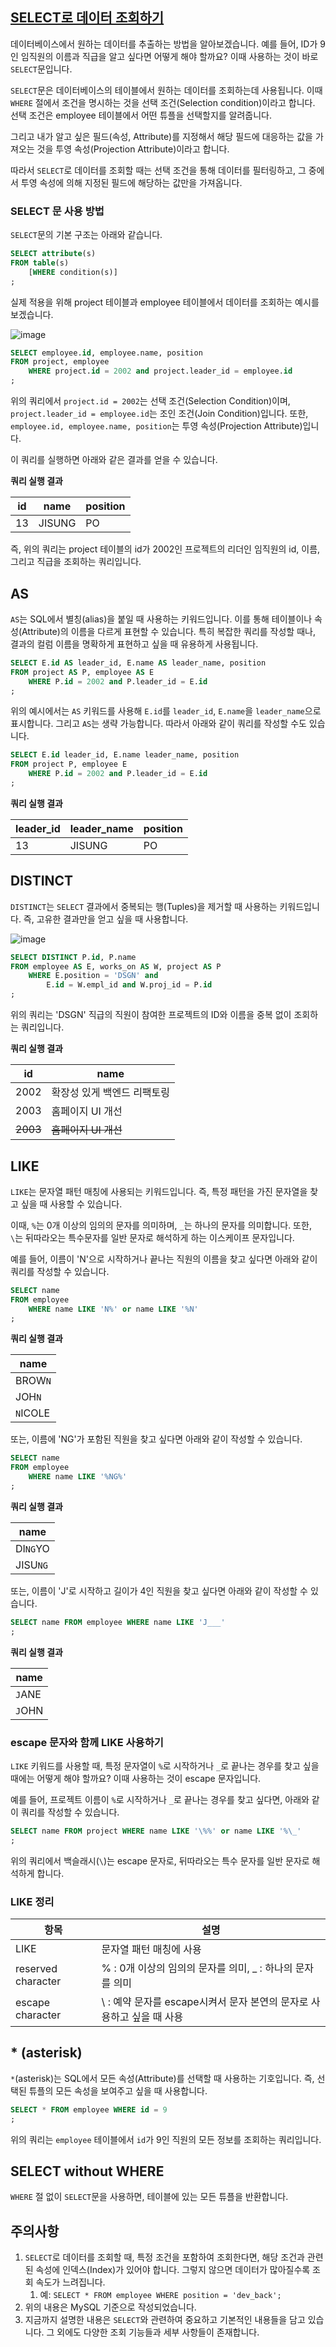 ## [SELECT로 데이터 조회하기](https://www.youtube.com/watch?v=dTBwgWMUguE&list=PLcXyemr8ZeoREWGhhZi5FZs6cvymjIBVe&index=6)

데이터베이스에서 원하는 데이터를 추출하는 방법을 알아보겠습니다. 예를 들어, ID가 9인 임직원의 이름과 직급을 알고 싶다면 어떻게 해야 할까요? 이때 사용하는 것이 바로 `SELECT`문입니다.

`SELECT`문은 데이터베이스의 테이블에서 원하는 데이터를 조회하는데 사용됩니다. 이때 `WHERE` 절에서 조건을 명시하는 것을 선택 조건(Selection condition)이라고 합니다. 선택 조건은 employee 테이블에서 어떤 튜플을 선택할지를 알려줍니다.

그리고 내가 알고 싶은 필드(속성, Attribute)를 지정해서 해당 필드에 대응하는 값을 가져오는 것을 투영 속성(Projection Attribute)이라고 합니다. 

따라서 `SELECT`로 데이터를 조회할 때는 선택 조건을 통해 데이터를 필터링하고, 그 중에서 투영 속성에 의해 지정된 필드에 해당하는 값만을 가져옵니다.

### SELECT 문 사용 방법

`SELECT`문의 기본 구조는 아래와 같습니다.

```sql
SELECT attribute(s)
FROM table(s)
    [WHERE condition(s)]
;
```

실제 적용을 위해 project 테이블과 employee 테이블에서 데이터를 조회하는 예시를 보겠습니다.

![image](https://github.com/velyvelylovely/Database/assets/98696925/9f075d41-9049-4872-baaa-3697bab069f5)

```sql
SELECT employee.id, employee.name, position 
FROM project, employee
    WHERE project.id = 2002 and project.leader_id = employee.id
;
```

위의 쿼리에서 `project.id = 2002`는 선택 조건(Selection Condition)이며, `project.leader_id = employee.id`는 조인 조건(Join Condition)입니다. 또한, `employee.id, employee.name, position`는 투영 속성(Projection Attribute)입니다. 

이 쿼리를 실행하면 아래와 같은 결과를 얻을 수 있습니다.

**쿼리 실행 결과**

| id | name | position  |
| --- | --- | --- |
| 13 | JISUNG | PO |

즉, 위의 쿼리는 project 테이블의 id가 2002인 프로젝트의 리더인 임직원의 id, 이름, 그리고 직급을 조회하는 쿼리입니다.

## AS

`AS`는 SQL에서 별칭(alias)을 붙일 때 사용하는 키워드입니다. 이를 통해 테이블이나 속성(Attribute)의 이름을 다르게 표현할 수 있습니다. 특히 복잡한 쿼리를 작성할 때나, 결과의 컬럼 이름을 명확하게 표현하고 싶을 때 유용하게 사용됩니다.

```sql
SELECT E.id AS leader_id, E.name AS leader_name, position 
FROM project AS P, employee AS E
	WHERE P.id = 2002 and P.leader_id = E.id
;
```

위의 예시에서는 `AS` 키워드를 사용해 `E.id`를 `leader_id`, `E.name`을 `leader_name`으로 표시합니다. 그리고 `AS`는 생략 가능합니다. 따라서 아래와 같이 쿼리를 작성할 수도 있습니다.

```sql
SELECT E.id leader_id, E.name leader_name, position 
FROM project P, employee E
	WHERE P.id = 2002 and P.leader_id = E.id
;
```

**쿼리 실행 결과**

| leader_id | leader_name | position |
| --- | --- | --- |
| 13 | JISUNG | PO |

## DISTINCT

`DISTINCT`는 `SELECT` 결과에서 중복되는 행(Tuples)을 제거할 때 사용하는 키워드입니다. 즉, 고유한 결과만을 얻고 싶을 때 사용합니다.

![image](https://github.com/velyvelylovely/Database/assets/98696925/92dc252f-1ac6-4ff2-af7a-a12d8ab8f0b8)

```sql
SELECT DISTINCT P.id, P.name
FROM employee AS E, works_on AS W, project AS P
	WHERE E.position = 'DSGN' and
		E.id = W.empl_id and W.proj_id = P.id
;
```

위의 쿼리는 'DSGN' 직급의 직원이 참여한 프로젝트의 ID와 이름을 중복 없이 조회하는 쿼리입니다.

**쿼리 실행 결과**

| id | name |
| --- | --- |
| 2002 | 확장성 있게 백엔드 리팩토링 |
| 2003 | 홈페이지 UI 개선 |
| ~~2003~~ | ~~홈페이지 UI 개선~~ |

## LIKE

`LIKE`는 문자열 패턴 매칭에 사용되는 키워드입니다. 즉, 특정 패턴을 가진 문자열을 찾고 싶을 때 사용할 수 있습니다. 

이때, `%`는 0개 이상의 임의의 문자를 의미하며, `_`는 하나의 문자를 의미합니다. 또한, `\`는 뒤따라오는 특수문자를 일반 문자로 해석하게 하는 이스케이프 문자입니다.

예를 들어, 이름이 'N'으로 시작하거나 끝나는 직원의 이름을 찾고 싶다면 아래와 같이 쿼리를 작성할 수 있습니다.

```sql
SELECT name
FROM employee 
	WHERE name LIKE 'N%' or name LIKE '%N'
;
```

**쿼리 실행 결과**

| name |
| --- |
| BROW`N` |
| JOH`N` |
| `N`ICOLE |

또는, 이름에 'NG'가 포함된 직원을 찾고 싶다면 아래와 같이 작성할 수 있습니다.

```sql
SELECT name
FROM employee 
	WHERE name LIKE '%NG%'
;
```

**쿼리 실행 결과**

| name |
| --- |
| DI`NG`YO |
| JISU`NG` |

또는, 이름이 'J'로 시작하고 길이가 4인 직원을 찾고 싶다면 아래와 같이 작성할 수 있습니다.

```sql
SELECT name FROM employee WHERE name LIKE 'J___'
;
```

**쿼리 실행 결과**

| name |
| --- |
| `J`ANE |
| `J`OHN |

### escape 문자와 함께 LIKE 사용하기

`LIKE` 키워드를 사용할 때, 특정 문자열이 `%`로 시작하거나 `_`로 끝나는 경우를 찾고 싶을 때에는 어떻게 해야 할까요? 이때 사용하는 것이 escape 문자입니다. 

예를 들어, 프로젝트 이름이 `%`로 시작하거나 `_`로 끝나는 경우를 찾고 싶다면, 아래와 같이 쿼리를 작성할 수 있습니다.

```sql
SELECT name FROM project WHERE name LIKE '\%%' or name LIKE '%\_'
;
```

위의 쿼리에서 백슬래시(`\`)는 escape 문자로, 뒤따라오는 특수 문자를 일반 문자로 해석하게 합니다. 

### LIKE 정리

| 항목 | 설명 |
| --- | --- |
| LIKE | 문자열 패턴 매칭에 사용 |
| reserved character | % : 0개 이상의 임의의 문자를 의미, _ : 하나의 문자를 의미 |
| escape character | \ : 예약 문자를 escape시켜서 문자 본연의 문자로 사용하고 싶을 때 사용 |

## * (asterisk)

`*`(asterisk)는 SQL에서 모든 속성(Attribute)를 선택할 때 사용하는 기호입니다. 즉, 선택된 튜플의 모든 속성을 보여주고 싶을 때 사용합니다.

```sql
SELECT * FROM employee WHERE id = 9
;
```

위의 쿼리는 `employee` 테이블에서 `id`가 9인 직원의 모든 정보를 조회하는 쿼리입니다.

## SELECT without WHERE

`WHERE` 절 없이 `SELECT`문을 사용하면, 테이블에 있는 모든 튜플을 반환합니다. 

## 주의사항

1. `SELECT`로 데이터를 조회할 때, 특정 조건을 포함하여 조회한다면, 해당 조건과 관련된 속성에 인덱스(Index)가 있어야 합니다. 그렇지 않으면 데이터가 많아질수록 조회 속도가 느려집니다.
    1. 예: `SELECT * FROM employee WHERE position = 'dev_back';`
2. 위의 내용은 MySQL 기준으로 작성되었습니다.
3. 지금까지 설명한 내용은 `SELECT`와 관련하여 중요하고 기본적인 내용들을 담고 있습니다. 그 외에도 다양한 조회 기능들과 세부 사항들이 존재합니다.

